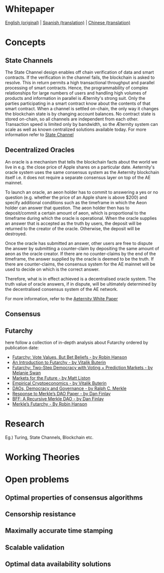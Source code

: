 # Whitepaper

[English (original)](http://blockchain.aeternity.com/%C3%A6ternity-blockchain-whitepaper.pdf) | [Spanish (translation)](http://blockchain.aeternity.com/Aeternity-blockchain-espaniol.pdf) | [Chinese (translation)](http://blockchain.aeternity.com/Aeternity%E5%8C%BA%E5%9D%97%E9%93%BE%E7%99%BD%E7%9A%AE%E4%B9%A6.pdf)

# Concepts
## State Channels
The State Channel design enables off chain verification of data and smart contracts. If the verification in the channel fails, the blockchain is asked to resolve. This in return permits a high transactional throughput and parallel processing of smart contracts. Hence, the programmability of complex relationships for large numbers of users and handling high volumes of products and information in parallel is Æternity's strong suit.
Only the parties participating in a smart contract know about the contents of that smart contract.
When a channel is settled on-chain, the only way it changes the blockchain state is by changing account balances.
No contract state is stored on-chain, so all channels are independent from each other. Transaction speed is limited only by bandwidth, so the Æternity system can scale as well as known centralized solutions available today.
 For more information refer to [State Channel](http://www.jeffcoleman.ca/state-channels/)
## Decentralized Oracles
An oracle is a mechanism that tells the blockchain facts about the world we live in e.g. the close price of Apple shares on a particular date. Aeternity's oracle system uses the same consensus system as the Aeternity blockchain itself i.e. it does not require a separate consensus layer on top of the AE mainnet. 

To launch an oracle, an aeon holder has to commit to answering a yes or no question (e.g. whether the price of an Apple share is above $200) and specify additional conditions such as the timeframe in which the Aeon holder can answer that question. The aeon holder then has to deposit/commit a certain amount of aeon, which is proportional to the timeframe during which the oracle is operational. When the oracle supplies an answer that is accepted as the truth by users, the deposit will be returned to the creator of the oracle. Otherwise, the deposit will be destroyed.

Once the oracle has submitted an answer, other users are free to dispute the answer by submitting a counter-claim by depositing the same amount of aeon as the oracle creator. If there are no counter-claims by the end of the timeframe, the answer supplied by the oracle is deemed to be the truth. If there are counter-claims, the consensus system for the AE mainnet will be used to decide on which is the correct answer.

Therefore, what is in effect achieved is a decentralised oracle system. The truth value of oracle answers, if in dispute, will be ultimately determined by the decentralised consensus system of the AE network.

For more information, refer to the [Aeternity White Paper](https://blockchain.aeternity.com/%C3%A6ternity-blockchain-whitepaper.pdf)
## Consensus
## Futarchy
here follow a collection of in-depth analysis about Futarchy ordered by publication date:
* [Futarchy: Vote Values, But Bet Beliefs - by Robin Hanson](http://mason.gmu.edu/~rhanson/futarchy.html)
* [An Introduction to Futarchy - by Vitalik Buterin](https://blog.ethereum.org/2014/08/21/introduction-futarchy/)
* [Futarchy: Two-Step Democracy with Voting + Prediction Markets - by Melanie Swan](https://books.google.it/books?id=RHJmBgAAQBAJ&pg=PA51&lpg=PA51&redir_esc=y#v=onepage&q&f=false)
* [Markets for the Future - by Matt Liston](https://medium.com/@ConsenSys/markets-for-the-future-c73fa73fe35d)
* [Empirical Cryptoeconomics - by Vitalik Buterin](https://www.reddit.com/r/ethereum/comments/453sid/empirical_cryptoeconomics/)
* [DAOs, Democracy and Governance - by Ralph C. Merkle](http://merkle.com/papers/DAOdemocracyDraft.pdf)
* [Response to Merkle’s DAO Paper - by Dan Finlay](https://medium.com/@danfinlay/response-to-merkles-dao-paper-61d76d2dd333)
* [BFF: A Recursive Merkle DAO - by Dan Finlay](https://medium.com/@danfinlay/bff-a-recursive-merkle-dao-121327d48493)
* [Merkle’s Futarchy - By Robin Hanson](http://www.overcomingbias.com/2016/07/merkles-futarchy.html)
# Research
Eg.) Turing, State Channels, Blockchain etc.
# Working Theories

# Open problems
## Optimal properties of consensus algorithms
## Censorship resistance
## Maximally accurate time stamping
## Scalable validation
## Optimal data availability solutions
